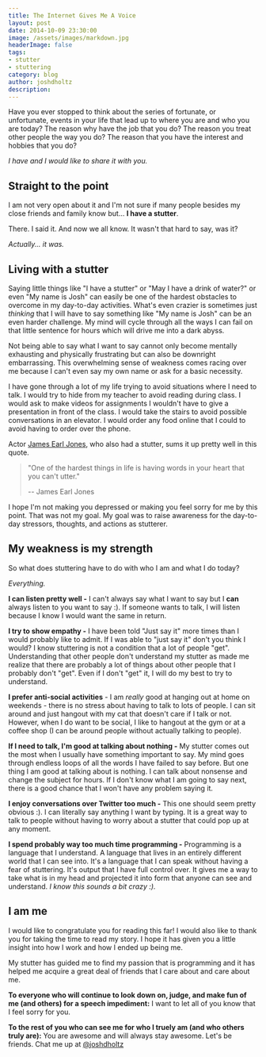 ```yaml
---
title: The Internet Gives Me A Voice
layout: post
date: 2014-10-09 23:30:00
image: /assets/images/markdown.jpg
headerImage: false
tags:
- stutter
- stuttering
category: blog
author: joshdholtz
description: 
---
```


Have you ever stopped to think about the series of fortunate, or unfortunate, events in your life that lead up to where you are and who you are today? The reason why have the job that you do? The reason you treat other people the way you do? The reason that you have the interest and hobbies that you do?

*I have and I would like to share it with you.*

## Straight to the point
I am not very open about it and I'm not sure if many people besides my close friends and family know but... **I have a stutter**.

There. I said it. And now we all know. It wasn't that hard to say, was it?

*Actually... it was.*

## Living with a stutter
Saying little things like "I have a stutter" or "May I have a drink of water?" or even "My name is Josh" can easily be one of the hardest obstacles to overcome in my day-to-day activities. What's even crazier is sometimes just *thinking* that I will have to say something like "My name is Josh" can be an even harder challenge. My mind will cycle through all the ways I can fail on that little sentence for hours which will drive me into a dark abyss.

Not being able to say what I want to say cannot only become mentally exhausting and physically frustrating but can also be downright embarrassing. This overwhelming sense of weakness comes racing over me because I can't even say my own name or ask for a basic necessity.

I have gone through a lot of my life trying to avoid situations where I need to talk. I would try to hide from my teacher to avoid reading during class. I would ask to make videos for assignments I wouldn't have to give a presentation in front of the class. I would take the stairs to avoid possible conversations in an elevator. I would order any food online that I could to avoid having to order over the phone.

Actor [James Earl Jones](http://en.wikipedia.org/wiki/James_Earl_Jones), who also had a stutter, sums  it up pretty well in this quote.

> "One of the hardest things in life is having words in your heart that you can't utter."
>
> -- James Earl Jones

I hope I'm not making you depressed or making you feel sorry for  me by this point. That was not my goal. My goal was to raise awareness for the day-to-day stressors, thoughts, and actions as stutterer.

## My weakness is my strength

So what does stuttering have to do with who I am and what I do today?

*Everything.*

**I can listen pretty well -** I can't always say what I want to say but I **can** always listen to you want to say :). If someone wants to talk, I will listen because I know I would want the same in return.

**I try to show empathy -** I have been told "Just say it" more times than I would probably like to admit. If I was able to "just say it" don't you think I would? I know stuttering is not a condition that a lot of people "get". Understanding that other people don't understand my stutter as made me realize that there are probably a lot of things about other people that I probably don't "get". Even if I don't "get" it, I will do my best to try to understand.

**I prefer anti-social activities** - I am *really* good at hanging out at home on weekends - there is no stress about having to talk to lots of people. I can sit around and just hangout with my cat that doesn't care if I talk or not. However, when I do want to be social, I like to hangout at the gym or at a coffee shop (I can be around people without actually talking to people).

**If I need to talk, I'm good at talking about nothing -** My stutter comes out the most when I usually have something important to say. My mind goes through endless loops of all the words I have failed to say before. But one thing I am good at talking about is nothing. I can talk about nonsense and change the subject for hours. If I don't know what I am going to say next, there is a good chance that I won't have any problem saying it.

**I enjoy conversations over Twitter too much -** This one should seem pretty obvious :). I can literally say anything I want by typing. It is a great way to talk to people without having to worry about a stutter that could pop up at any moment.

**I spend probably way too much time programming -** Programming is a language that I understand. A language that lives in an entirely different world that I can see into. It's a language that I can speak without having a fear of stuttering. It's output that I have full control over. It gives me a way to take what is in my head and projected it into form that anyone can see and understand. *I know this sounds a bit crazy :).*

## I am me
I would like to congratulate you for reading this far! I would also like to thank you for taking the time to read my story. I hope it has given you a little insight into how I work and how I ended up being me.

My stutter has guided me to find my passion that is programming and it has helped me acquire a great deal of friends that I care about and care about me.

**To everyone who will continue to look down on, judge, and make fun of me (and others) for a speech impediment:** I want to let all of you know that I feel sorry for you.

**To the rest of you who can see me for who I truely am (and who others truly are):** You are awesome and will always stay awesome. Let's be friends. Chat me up at [@joshdholtz](http://www.twitter.com/joshdholtz)
